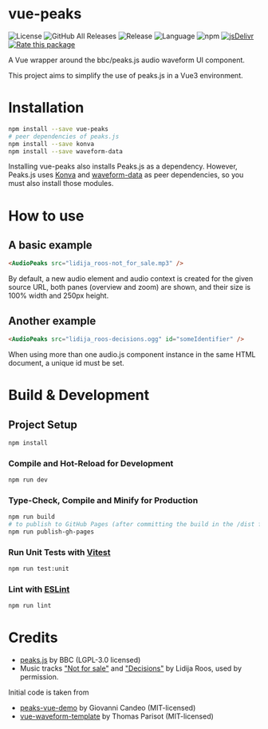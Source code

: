 # vue-peaks

![License](https://img.shields.io/github/license/suterma/vue-peaks.svg "License")
![GitHub All Releases](https://img.shields.io/github/downloads/suterma/vue-peaks/total.svg "GitHub All Releases")
![Release](https://img.shields.io/github/release/suterma/vue-peaks.svg "Release")
![Language](https://img.shields.io/github/languages/top/suterma/vue-peaks.svg "Language")
![npm](https://img.shields.io/npm/dm/vue-peaks "NPM")
[![](https://data.jsdelivr.com/v1/package/npm/vue-peaks/badge "jsDelivr")](https://www.jsdelivr.com/package/npm/vue-peaks)
[![Rate this package](https://badges.openbase.com/js/rating/vue-peaks.svg?token=vHkEYi5zzp1G84PyPGIiYYDN/9+SZtzXDlLAEe5ffRA=)](https://openbase.com/js/vue-peaks?utm_source=embedded&amp;utm_medium=badge&amp;utm_campaign=rate-badge)

A Vue wrapper around the bbc/peaks.js audio waveform UI component.

This project aims to simplify the use of peaks.js in a Vue3 environment.

# Installation

```sh
npm install --save vue-peaks
# peer dependencies of peaks.js
npm install --save konva
npm install --save waveform-data
```

Installing vue-peaks also installs Peaks.js as a dependency. However, Peaks.js uses [Konva](https://konvajs.org/) and [waveform-data](https://github.com/bbc/waveform-data.js) as peer dependencies, so you must also install those modules.

# How to use

## A basic example

```html
<AudioPeaks src="lidija_roos-not_for_sale.mp3" />
```

By default, a new audio element and audio context is created for the given source URL, both panes (overview and zoom) are shown, and their size is 100% width and 250px height.

## Another example

```html
<AudioPeaks src="lidija_roos-decisions.ogg" id="someIdentifier" />
```

When using more than one audio.js component instance in the same HTML document, a unique id must be set.

# Build & Development

## Project Setup

```sh
npm install
```

### Compile and Hot-Reload for Development

```sh
npm run dev
```

### Type-Check, Compile and Minify for Production

```sh
npm run build
# to publish to GitHub Pages (after committing the build in the /dist folder)
npm run publish-gh-pages
```

### Run Unit Tests with [Vitest](https://vitest.dev/)

```sh
npm run test:unit
```

### Lint with [ESLint](https://eslint.org/)

```sh
npm run lint
```

# Credits

-   [peaks.js](https://github.com/bbc/peaks.js/) by BBC (LGPL-3.0 licensed)
-   Music tracks ["Not for sale"](https://github.com/suterma/vue-peaks/raw/main/public/lidija_roos-not_for_sale.mp3) and ["Decisions"](https://github.com/suterma/vue-peaks/raw/main/public/lidija_roos-decisions.ogg) by Lidija Roos, used by permission.

Initial code is taken from

-   [peaks-vue-demo](https://github.com/candeogi/peaks-vue-demo) by Giovanni Candeo (MIT-licensed)
-   [vue-waveform-template](https://github.com/thom4parisot/vue-waveform-template) by Thomas Parisot (MIT-licensed)
